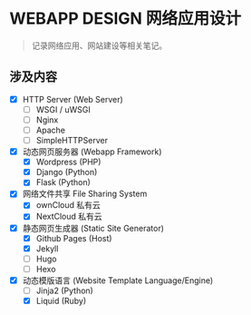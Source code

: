 # WEBAPP DESIGN 网络应用设计
> 记录网络应用、网站建设等相关笔记。

## 涉及内容
- [x] HTTP Server (Web Server)
    - [ ] WSGI / uWSGI
    - [ ] Nginx
    - [ ] Apache
    - [ ] SimpleHTTPServer
- [x] 动态网页服务器 (Webapp Framework)
    - [x] Wordpress (PHP)
    - [x] Django (Python)
    - [x] Flask (Python)
- [x] 网络文件共享 File Sharing System
    - [x] ownCloud 私有云
    - [x] NextCloud 私有云
- [x] 静态网页生成器 (Static Site Generator)
    - [x] Github Pages (Host)
    - [x] Jekyll
    - [ ] Hugo
    - [ ] Hexo
- [x] 动态模版语言 (Website Template Language/Engine)
    - [ ] Jinja2 (Python)
    - [x] Liquid (Ruby)
